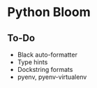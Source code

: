 # Python Bloom

## To-Do

* Black auto-formatter
* Type hints
* Dockstring formats
* pyenv, pyenv-virtualenv
